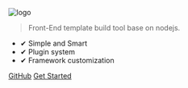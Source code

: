 ![logo](https://avatars2.githubusercontent.com/u/45163886?s=400&u=72e70470a7f4cc42bff9f054dcee0d8cfce57d58&v=4)


> Front-End template build tool base on nodejs.

* ✔︎ Simple and Smart 
* ✔︎ Plugin system
* ✔︎ Framework customization

[GitHub](https://github.com/yang657850144/fetp)
[Get Started](/en-us/quickstart.md)

